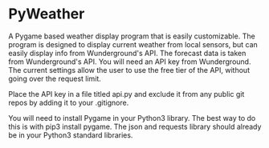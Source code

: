 # PyWeather
A Pygame based weather display program that is easily customizable.  The program is designed to display current weather from local sensors, but can easily display info from Wunderground's API.  The forecast data is taken from Wunderground's API.  You will need an API key from Wunderground.  The current settings allow the user to use the free tier of the API, without going over the request limit.

Place the API key in a file titled api.py and exclude it from any public git repos by adding it to your .gitignore.

You will need to install Pygame in your Python3 library.  The best way to do this is with pip3 install pygame.  The json and requests library should already be in your Python3 standard libraries.
